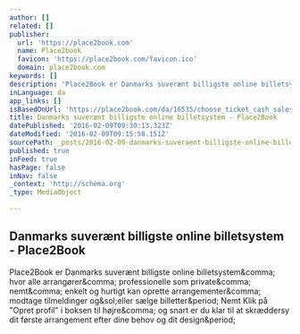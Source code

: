 ```yaml
---
author: []
related: []
publisher:
  url: 'https://place2book.com'
  name: Place2book
  favicon: 'https://place2book.com/favicon.ico'
  domain: place2book.com
keywords: []
description: 'Place2Book er Danmarks suverænt billigste online billetsystem, hvor alle arrangører, professionelle som private, nemt, enkelt og hurtigt kan oprette arrangementer, modtage tilmeldinger og/eller sælge billetter. Nemt Klik på "Opret profil" i boksen til højre, og snart er du klar til at skræddersy dit første arrangement efter dine behov og dit design.'
inLanguage: da
app_links: []
isBasedOnUrl: 'https://place2book.com/da/16535/choose_ticket_cash_sales_workflow?seccode=69bace5c68'
title: Danmarks suverænt billigste online billetsystem - Place2Book
datePublished: '2016-02-09T09:30:13.323Z'
dateModified: '2016-02-09T09:15:50.151Z'
sourcePath: _posts/2016-02-09-danmarks-suveraent-billigste-online-billetsystem-place2book.md
published: true
inFeed: true
hasPage: false
inNav: false
_context: 'http://schema.org'
_type: MediaObject

---
```

<article style=""><h1>Danmarks suverænt billigste online billetsystem - Place2Book</h1><p>Place2Book er Danmarks suverænt billigste online billetsystem&amp;comma; hvor alle arrangører&amp;comma; professionelle som private&amp;comma; nemt&amp;comma; enkelt og hurtigt kan oprette arrangementer&amp;comma; modtage tilmeldinger og&amp;sol;eller sælge billetter&amp;period; Nemt Klik på "Opret profil" i boksen til højre&amp;comma; og snart er du klar til at skræddersy dit første arrangement efter dine behov og dit design&amp;period;</p></article>